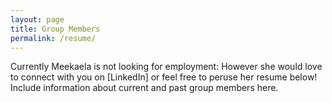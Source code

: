 ```yaml
---
layout: page
title: Group Members
permalink: /resume/
---
```

Currently Meekaela is not looking for employment: However she would love to connect with you on [LinkedIn] or feel free to peruse her resume below!
Include information about current and past group members here. 

